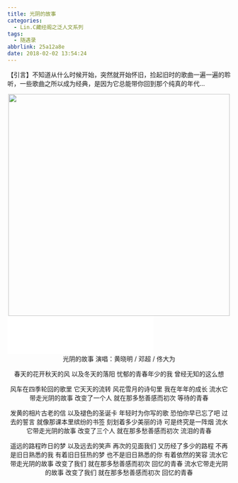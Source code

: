 ```yaml
---
title: 光阴的故事
categories: 
  - Lin.C藏经阁之泛人文系列
tags: 
  - 随遇录
abbrlink: 25a12a8e
date: 2018-02-02 13:54:24
---
```

【引言】不知道从什么时候开始，突然就开始怀旧，捡起旧时的歌曲一遍一遍的聆听，一些歌曲之所以成为经典，是因为它总能带你回到那个纯真的年代...
<div align=center><img src="/img/public/000010.jpg" width="500"/></div>
<!-- more -->

<iframe frameborder="no" border="0" marginwidth="0" marginheight="0" width=330 height=86 src="//music.163.com/outchain/player?type=2&id=26361010&auto=0&height=66"></iframe>

<div align=center>
光阴的故事
演唱：黄晓明 / 邓超 / 佟大为

春天的花开秋天的风
以及冬天的落阳
忧郁的青春年少的我
曾经无知的这么想

风车在四季轮回的歌里
它天天的流转
风花雪月的诗句里
我在年年的成长
流水它带走光阴的故事
改变了一个人
就在那多愁善感而初次
等待的青春

发黄的相片古老的信
以及褪色的圣诞卡
年轻时为你写的歌
恐怕你早已忘了吧
过去的誓言
就像那课本里缤纷的书签
刻划着多少美丽的诗
可是终究是一阵烟
流水它带走光阴的故事
改变了三个人
就在那多愁善感而初次
流泪的青春

遥远的路程昨日的梦
以及远去的笑声
再次的见面我们
又历经了多少的路程
不再是旧日熟悉的我
有着旧日狂热的梦
也不是旧日熟悉的你
有着依然的笑容
流水它带走光阴的故事
改变了我们
就在那多愁善感而初次
回忆的青春
流水它带走光阴的故事
改变了我们
就在那多愁善感而初次
回忆的青春
</div>
